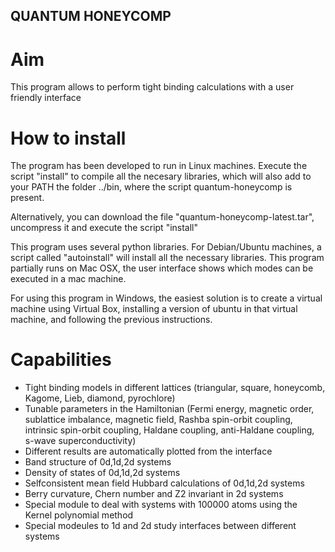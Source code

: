 ## QUANTUM HONEYCOMP ##

# Aim #

This program allows to perform tight binding calculations with a user friendly interface


# How to install #

The program has been developed to run in Linux machines. Execute the script "install" to compile all the necesary libraries,
which will also add to your PATH the folder ../bin, where the script quantum-honeycomp is present. 

Alternatively, you can download the file "quantum-honeycomp-latest.tar", uncompress it and execute the script "install"

This program uses several python libraries. For Debian/Ubuntu machines, a script called "autoinstall" will install all the
necessary libraries. This program partially runs on Mac OSX, the user interface
shows which modes can be executed in a mac machine.

For using this program in Windows, the easiest solution is to create a virtual machine using Virtual Box, installing
a version of ubuntu in that virtual machine, and following the previous instructions.


# Capabilities #
- Tight binding models in different lattices (triangular, square, honeycomb, Kagome, Lieb, diamond, pyrochlore)
- Tunable parameters in the Hamiltonian (Fermi energy, magnetic order, sublattice imbalance, magnetic field,  Rashba spin-orbit coupling, intrinsic spin-orbit coupling, Haldane coupling, anti-Haldane coupling, s-wave superconductivity)
- Different results are automatically plotted from the interface
- Band structure of 0d,1d,2d systems
- Density of states of 0d,1d,2d systems
- Selfconsistent mean field Hubbard calculations of 0d,1d,2d systems
- Berry curvature, Chern number and Z2 invariant in 2d systems
- Special module to deal with systems with 100000 atoms using the Kernel polynomial method
- Special modeules to 1d and 2d study interfaces between different systems

